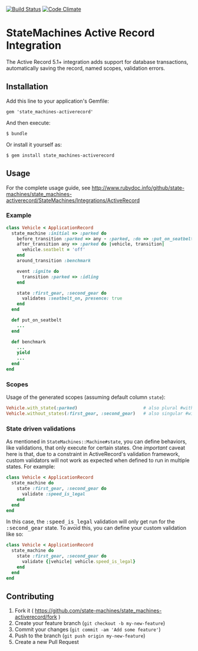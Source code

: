 [![Build Status](https://travis-ci.com/state-machines/state_machines-activerecord.svg?branch=master)](https://travis-ci.com/state-machines/state_machines-activerecord)
[![Code Climate](https://codeclimate.com/github/state-machines/state_machines-activerecord.svg)](https://codeclimate.com/github/state-machines/state_machines-activerecord)

# StateMachines Active Record Integration

The Active Record 5.1+ integration adds support for database transactions, automatically
saving the record, named scopes, validation errors.

## Installation

Add this line to your application's Gemfile:

    gem 'state_machines-activerecord'

And then execute:

    $ bundle

Or install it yourself as:

    $ gem install state_machines-activerecord

## Usage

For the complete usage guide, see http://www.rubydoc.info/github/state-machines/state_machines-activerecord/StateMachines/Integrations/ActiveRecord

### Example

```ruby
class Vehicle < ApplicationRecord
  state_machine :initial => :parked do
    before_transition :parked => any - :parked, :do => :put_on_seatbelt
    after_transition any => :parked do |vehicle, transition|
      vehicle.seatbelt = 'off'
    end
    around_transition :benchmark

    event :ignite do
      transition :parked => :idling
    end

    state :first_gear, :second_gear do
      validates :seatbelt_on, presence: true
    end
  end

  def put_on_seatbelt
    ...
  end

  def benchmark
    ...
    yield
    ...
  end
end
```

### Scopes
Usage of the generated scopes (assuming default column `state`):

```ruby
Vehicle.with_state(:parked)                         # also plural #with_states
Vehicle.without_states(:first_gear, :second_gear)   # also singular #without_state
```

### State driven validations

As mentioned in `StateMachines::Machine#state`, you can define behaviors,
like validations, that only execute for certain states. One *important*
caveat here is that, due to a constraint in ActiveRecord's validation
framework, custom validators will not work as expected when defined to run
in multiple states. For example:

```ruby
class Vehicle < ApplicationRecord
  state_machine do
    state :first_gear, :second_gear do
      validate :speed_is_legal
    end
  end
end
```

In this case, the <tt>:speed_is_legal</tt> validation will only get run
for the <tt>:second_gear</tt> state.  To avoid this, you can define your
custom validation like so:

```ruby
class Vehicle < ApplicationRecord
  state_machine do
    state :first_gear, :second_gear do
      validate {|vehicle| vehicle.speed_is_legal}
    end
  end
end
```

## Contributing

1. Fork it ( https://github.com/state-machines/state_machines-activerecord/fork )
2. Create your feature branch (`git checkout -b my-new-feature`)
3. Commit your changes (`git commit -am 'Add some feature'`)
4. Push to the branch (`git push origin my-new-feature`)
5. Create a new Pull Request
